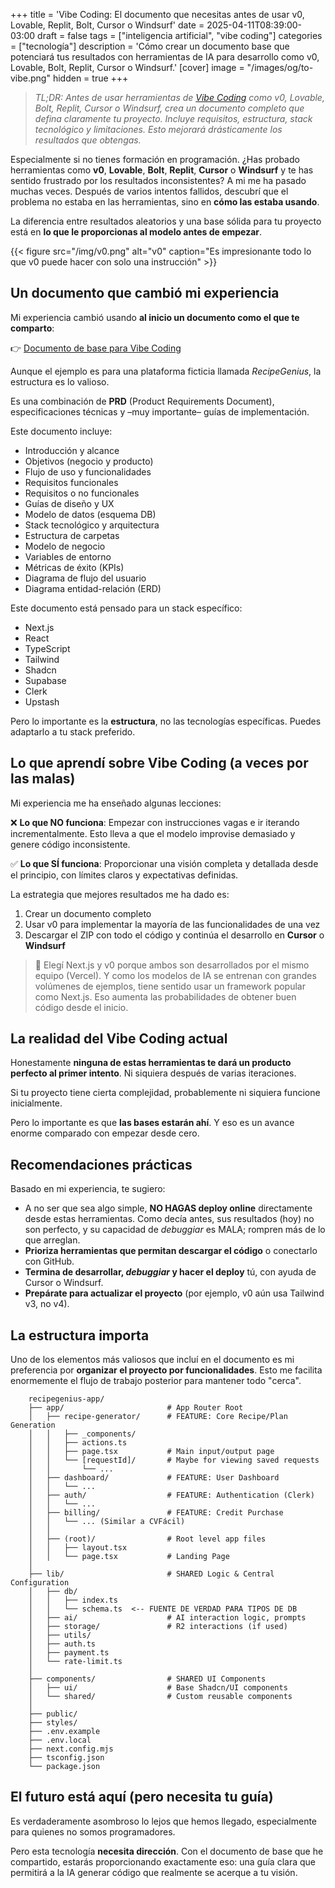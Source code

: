 +++
title = 'Vibe Coding: El documento que necesitas antes de usar v0, Lovable, Replit, Bolt, Cursor o Windsurf'
date = 2025-04-11T08:39:00-03:00
draft = false
tags = ["inteligencia artificial", "vibe coding"]
categories = ["tecnología"]
description = 'Cómo crear un documento base que potenciará tus resultados con herramientas de IA para desarrollo como v0, Lovable, Bolt, Replit, Cursor o Windsurf.'
[cover]
image = "/images/og/to-vibe.png"
hidden = true
+++

> *TL;DR: Antes de usar herramientas de [Vibe Coding](https://en.wikipedia.org/wiki/Vibe_coding) como v0, Lovable, Bolt, Replit, Cursor o Windsurf, crea un documento completo que defina claramente tu proyecto. Incluye requisitos, estructura, stack tecnológico y limitaciones. Esto mejorará drásticamente los resultados que obtengas.*

Especialmente si no tienes formación en programación. ¿Has probado herramientas como **v0**, **Lovable**, **Bolt**, **Replit**, **Cursor** o **Windsurf** y te has sentido frustrado por los resultados inconsistentes? A mi me ha pasado muchas veces. Después de varios intentos fallidos, descubrí que el problema no estaba en las herramientas, sino en **cómo las estaba usando**.

La diferencia entre resultados aleatorios y una base sólida para tu proyecto está en **lo que le proporcionas al modelo antes de empezar**.

{{< figure src="/img/v0.png" alt="v0" caption="Es impresionante todo lo que v0 puede hacer con solo una instrucción" >}}

## Un documento que cambió mi experiencia

Mi experiencia cambió usando **al inicio un documento como el que te comparto**:

👉 [Documento de base para Vibe Coding](https://markreader.reshape.so/master-doc/)

Aunque el ejemplo es para una plataforma ficticia llamada *RecipeGenius*, la estructura es lo valioso.

Es una combinación de **PRD** (Product Requirements Document), especificaciones técnicas y –muy importante– guías de implementación.

Este documento incluye:

- Introducción y alcance
- Objetivos (negocio y producto)
- Flujo de uso y funcionalidades
- Requisitos funcionales
- Requisitos o no funcionales
- Guías de diseño y UX
- Modelo de datos (esquema DB)
- Stack tecnológico y arquitectura
- Estructura de carpetas
- Modelo de negocio
- Variables de entorno
- Métricas de éxito (KPIs)
- Diagrama de flujo del usuario
- Diagrama entidad-relación (ERD)

Este documento está pensado para un stack específico:

- Next.js
- React
- TypeScript
- Tailwind
- Shadcn
- Supabase
- Clerk
- Upstash

Pero lo importante es la **estructura**, no las tecnologías específicas. Puedes adaptarlo a tu stack preferido.

## Lo que aprendí sobre Vibe Coding (a veces por las malas)

Mi experiencia me ha enseñado algunas lecciones:

❌ **Lo que NO funciona**: Empezar con instrucciones vagas e ir iterando incrementalmente. Esto lleva a que el modelo improvise demasiado y genere código inconsistente.

✅ **Lo que SÍ funciona**: Proporcionar una visión completa y detallada desde el principio, con límites claros y expectativas definidas.

La estrategia que mejores resultados me ha dado es:

1. Crear un documento completo
2. Usar v0 para implementar la mayoría de las funcionalidades de una vez
3. Descargar el ZIP con todo el código y continúa el desarrollo en **Cursor** o **Windsurf**

> 📌 Elegí Next.js y v0 porque ambos son desarrollados por el mismo equipo (Vercel). Y como los modelos de IA se entrenan con grandes volúmenes de ejemplos, tiene sentido usar un framework popular como Next.js. Eso aumenta las probabilidades de obtener buen código desde el inicio.

## La realidad del Vibe Coding actual

Honestamente **ninguna de estas herramientas te dará un producto perfecto al primer intento**. Ni siquiera después de varias iteraciones.

Si tu proyecto tiene cierta complejidad, probablemente ni siquiera funcione inicialmente.

Pero lo importante es que **las bases estarán ahí**. Y eso es un avance enorme comparado con empezar desde cero.

## Recomendaciones prácticas

Basado en mi experiencia, te sugiero:

- A no ser que sea algo simple, **NO HAGAS deploy online** directamente desde estas herramientas. Como decía antes, sus resultados (hoy) no son perfecto, y su capacidad de _debuggiar_ es MALA; rompren más de lo que arreglan.
- **Prioriza herramientas que permitan descargar el código** o conectarlo con GitHub.
- **Termina de desarrollar, _debuggiar_ y hacer el deploy** tú, con ayuda de Cursor o Windsurf.
- **Prepárate para actualizar el proyecto** (por ejemplo, v0 aún usa Tailwind v3, no v4).

## La estructura importa

Uno de los elementos más valiosos que incluí en el documento es mi preferencia por **organizar el proyecto por funcionalidades**. Esto me facilita enormemente el flujo de trabajo posterior para mantener todo "cerca".

```
    recipegenius-app/
    ├── app/                       # App Router Root
    │   ├── recipe-generator/      # FEATURE: Core Recipe/Plan Generation
    │   │   ├── _components/
    │   │   ├── actions.ts
    │   │   ├── page.tsx           # Main input/output page
    │   │   └── [requestId]/       # Maybe for viewing saved requests
    │   │       └── ...
    │   ├── dashboard/             # FEATURE: User Dashboard
    │   │   └── ...
    │   ├── auth/                  # FEATURE: Authentication (Clerk)
    │   │   └── ...
    │   ├── billing/               # FEATURE: Credit Purchase
    │   │   └── ... (Similar a CVFácil)
    │   │
    │   ├── (root)/                # Root level app files
    │   │   ├── layout.tsx
    │   │   └── page.tsx           # Landing Page
    │
    ├── lib/                       # SHARED Logic & Central Configuration
    │   ├── db/
    │   │   ├── index.ts
    │   │   └── schema.ts  <-- FUENTE DE VERDAD PARA TIPOS DE DB
    │   ├── ai/                    # AI interaction logic, prompts
    │   ├── storage/               # R2 interactions (if used)
    │   ├── utils/
    │   ├── auth.ts
    │   ├── payment.ts
    │   └── rate-limit.ts
    │
    ├── components/                # SHARED UI Components
    │   ├── ui/                    # Base Shadcn/UI components
    │   └── shared/                # Custom reusable components
    │
    ├── public/
    ├── styles/
    ├── .env.example
    ├── .env.local
    ├── next.config.mjs
    ├── tsconfig.json
    └── package.json
```

## El futuro está aquí (pero necesita tu guía)

Es verdaderamente asombroso lo lejos que hemos llegado, especialmente para quienes no somos programadores.

Pero esta tecnología **necesita dirección**. Con el documento de base que he compartido, estarás proporcionando exactamente eso: una guía clara que permitirá a la IA generar código que realmente se acerque a tu visión.
